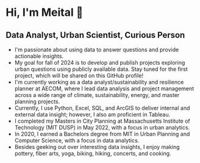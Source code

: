 # Hi, I'm Meital 👋
## Data Analyst, Urban Scientist, Curious Person

- I'm passionate about using data to answer questions and provide actionable insights.
- My goal for fall of 2024 is to develop and publish projects exploring urban questions using publicly available data. Stay tuned for the first project, which will be shared on this GitHub profile!
- I'm currently working as a data analyst/sustainability and resilience planner at AECOM, where I lead data analysis and project management across a wide range of climate, sustainability, energy, and master planning projects.
- Currently, I use Python, Excel, SQL, and ArcGIS to deliver internal and external data insight; however, I also am proficient in Tableau.
- I completed my Masters in City Planning at Massachusetts Institute of Technology (MIT DUSP) in May 2022, with a focus in urban analytics.
- In 2020, I earned a Bachelors degree from MIT in Urban Planning and Computer Science, with a focus in data analytics.
- Besides geeking out over interesting data insights, I enjoy making pottery, fiber arts, yoga, biking, hiking, concerts, and cooking.
<!--
**meitalhoffman/meitalhoffman** is a ✨ _special_ ✨ repository because its `README.md` (this file) appears on your GitHub profile.

Here are some ideas to get you started:

- 🔭 I’m currently working on ...
- 🌱 I’m currently learning ...
- 👯 I’m looking to collaborate on ...
- 🤔 I’m looking for help with ...
- 💬 Ask me about ...
- 📫 How to reach me: ...
- 😄 Pronouns: ...
- ⚡ Fun fact: ...
-->
